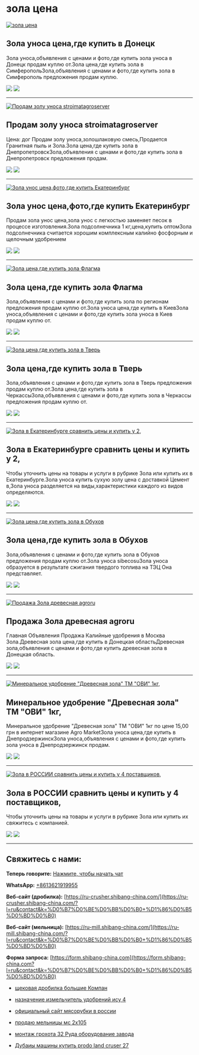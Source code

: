 # зола цена

<a href="https://swt.shibang-china.com/?l=ru&img&k=%D0%B7%D0%BE%D0%BB%D0%B0+%D1%86%D0%B5%D0%BD%D0%B0" target="_blank">![зола цена](http://static.shibang-china.com/all-800x300/829.jpg)</a>

## Зола уноса цена,где купить в Донецк
Зола уноса,объявления с ценами и фото,где купить зола уноса в Донецк продам куплю от.Зола цена,где купить зола в СимферопольЗола,объявления с ценами и фото,где купить зола в Симферополь предложения продам куплю.


<a href="https://whatsapp.shibangsoft.com/WhatsApp.php" target="_blank" title="WhatsApp">![](http://static.shibang-china.com/icon/whatsapp.png)</a> <a href="https://swt.shibang-china.com/?l=ru&icon&k=%D0%B7%D0%BE%D0%BB%D0%B0+%D1%86%D0%B5%D0%BD%D0%B0" target="_blank">![](http://static.shibang-china.com/icon/chat-ru.png)</a>

---

<a href="https://swt.shibang-china.com/?l=ru&img&k=%D0%B7%D0%BE%D0%BB%D0%B0+%D1%86%D0%B5%D0%BD%D0%B0" target="_blank">![Продам золу уноса stroimatagroserver](http://static.shibang-china.com/all-800x300/947.jpg)</a>

## Продам золу уноса stroimatagroserver
Цена: дог Продам золу уноса,золошлаковую смесь,Продается Гранитная пыль и Зола.Зола цена,где купить зола в ДнепропетровскЗола,объявления с ценами и фото,где купить зола в Днепропетровск предложения продам.


<a href="https://whatsapp.shibangsoft.com/WhatsApp.php" target="_blank" title="WhatsApp">![](http://static.shibang-china.com/icon/whatsapp.png)</a> <a href="https://swt.shibang-china.com/?l=ru&icon&k=%D0%B7%D0%BE%D0%BB%D0%B0+%D1%86%D0%B5%D0%BD%D0%B0" target="_blank">![](http://static.shibang-china.com/icon/chat-ru.png)</a>

---

<a href="https://swt.shibang-china.com/?l=ru&img&k=%D0%B7%D0%BE%D0%BB%D0%B0+%D1%86%D0%B5%D0%BD%D0%B0" target="_blank">![Зола унос цена,фото,где купить Екатеринбург](http://static.shibang-china.com/all-800x300/355.jpg)</a>

## Зола унос цена,фото,где купить Екатеринбург
Продам зола унос цена,зола унос с легкостью заменяет песок в процессе изготовления.Зола подсолнечника 1 кг,цена,купить оптомЗола подсолнечника считается хорошим комплексным калийно фосфорным и щелочным удобрением


<a href="https://whatsapp.shibangsoft.com/WhatsApp.php" target="_blank" title="WhatsApp">![](http://static.shibang-china.com/icon/whatsapp.png)</a> <a href="https://swt.shibang-china.com/?l=ru&icon&k=%D0%B7%D0%BE%D0%BB%D0%B0+%D1%86%D0%B5%D0%BD%D0%B0" target="_blank">![](http://static.shibang-china.com/icon/chat-ru.png)</a>

---

<a href="https://swt.shibang-china.com/?l=ru&img&k=%D0%B7%D0%BE%D0%BB%D0%B0+%D1%86%D0%B5%D0%BD%D0%B0" target="_blank">![Зола цена,где купить зола Флагма](http://static.shibang-china.com/all-800x300/311.jpg)</a>

## Зола цена,где купить зола Флагма
Зола,объявления с ценами и фото,где купить зола по регионам предложения продам куплю от.Зола уноса цена,где купить в КиевЗола уноса,объявления с ценами и фото,где купить зола уноса в Киев продам куплю от.


<a href="https://whatsapp.shibangsoft.com/WhatsApp.php" target="_blank" title="WhatsApp">![](http://static.shibang-china.com/icon/whatsapp.png)</a> <a href="https://swt.shibang-china.com/?l=ru&icon&k=%D0%B7%D0%BE%D0%BB%D0%B0+%D1%86%D0%B5%D0%BD%D0%B0" target="_blank">![](http://static.shibang-china.com/icon/chat-ru.png)</a>

---

<a href="https://swt.shibang-china.com/?l=ru&img&k=%D0%B7%D0%BE%D0%BB%D0%B0+%D1%86%D0%B5%D0%BD%D0%B0" target="_blank">![Зола цена,где купить зола в Тверь](http://static.shibang-china.com/all-800x300/1001.jpg)</a>

## Зола цена,где купить зола в Тверь
Зола,объявления с ценами и фото,где купить зола в Тверь предложения продам куплю от.Зола цена,где купить зола в ЧеркассыЗола,объявления с ценами и фото,где купить зола в Черкассы предложения продам куплю от.


<a href="https://whatsapp.shibangsoft.com/WhatsApp.php" target="_blank" title="WhatsApp">![](http://static.shibang-china.com/icon/whatsapp.png)</a> <a href="https://swt.shibang-china.com/?l=ru&icon&k=%D0%B7%D0%BE%D0%BB%D0%B0+%D1%86%D0%B5%D0%BD%D0%B0" target="_blank">![](http://static.shibang-china.com/icon/chat-ru.png)</a>

---

<a href="https://swt.shibang-china.com/?l=ru&img&k=%D0%B7%D0%BE%D0%BB%D0%B0+%D1%86%D0%B5%D0%BD%D0%B0" target="_blank">![Зола в Екатеринбурге сравнить цены и купить у 2,](http://static.shibang-china.com/all-800x300/961.jpg)</a>

## Зола в Екатеринбурге сравнить цены и купить у 2,
Чтобы уточнить цены на товары и услуги в рубрике Зола или купить их в Екатеринбурге.Зола уноса купить сухую золу цена с доставкой Цемент в,Зола уноса разделяется на виды,характеристики каждого из видов определяются.


<a href="https://whatsapp.shibangsoft.com/WhatsApp.php" target="_blank" title="WhatsApp">![](http://static.shibang-china.com/icon/whatsapp.png)</a> <a href="https://swt.shibang-china.com/?l=ru&icon&k=%D0%B7%D0%BE%D0%BB%D0%B0+%D1%86%D0%B5%D0%BD%D0%B0" target="_blank">![](http://static.shibang-china.com/icon/chat-ru.png)</a>

---

<a href="https://swt.shibang-china.com/?l=ru&img&k=%D0%B7%D0%BE%D0%BB%D0%B0+%D1%86%D0%B5%D0%BD%D0%B0" target="_blank">![Зола цена,где купить зола в Обухов](http://static.shibang-china.com/all-800x300/870.jpg)</a>

## Зола цена,где купить зола в Обухов
Зола,объявления с ценами и фото,где купить зола в Обухов предложения продам куплю от.Зола уноса sibecosuЗола уноса образуется в результате сжигания твердого топлива на ТЭЦ Она представляет.


<a href="https://whatsapp.shibangsoft.com/WhatsApp.php" target="_blank" title="WhatsApp">![](http://static.shibang-china.com/icon/whatsapp.png)</a> <a href="https://swt.shibang-china.com/?l=ru&icon&k=%D0%B7%D0%BE%D0%BB%D0%B0+%D1%86%D0%B5%D0%BD%D0%B0" target="_blank">![](http://static.shibang-china.com/icon/chat-ru.png)</a>

---

<a href="https://swt.shibang-china.com/?l=ru&img&k=%D0%B7%D0%BE%D0%BB%D0%B0+%D1%86%D0%B5%D0%BD%D0%B0" target="_blank">![Продажа Зола древесная agroru](http://static.shibang-china.com/all-800x300/1099.jpg)</a>

## Продажа Зола древесная agroru
Главная Объявления Продажа Калийные удобрения в Москва Зола.Древесная зола цена,где купить в Донецкая областьДревесная зола,объявления с ценами и фото,где купить древесная зола в Донецкая область.


<a href="https://whatsapp.shibangsoft.com/WhatsApp.php" target="_blank" title="WhatsApp">![](http://static.shibang-china.com/icon/whatsapp.png)</a> <a href="https://swt.shibang-china.com/?l=ru&icon&k=%D0%B7%D0%BE%D0%BB%D0%B0+%D1%86%D0%B5%D0%BD%D0%B0" target="_blank">![](http://static.shibang-china.com/icon/chat-ru.png)</a>

---

<a href="https://swt.shibang-china.com/?l=ru&img&k=%D0%B7%D0%BE%D0%BB%D0%B0+%D1%86%D0%B5%D0%BD%D0%B0" target="_blank">![Минеральное удобрение "Древесная зола" ТМ "ОВИ" 1кг,](http://static.shibang-china.com/all-800x300/787.jpg)</a>

## Минеральное удобрение "Древесная зола" ТМ "ОВИ" 1кг,
Минеральное удобрение "Древесная зола" ТМ "ОВИ" 1кг по цене 15,00 грн в интернет магазине Agro MarketЗола уноса цена,где купить в ДнепродзержинскЗола уноса,объявления с ценами и фото,где купить зола уноса в Днепродзержинск продам.


<a href="https://whatsapp.shibangsoft.com/WhatsApp.php" target="_blank" title="WhatsApp">![](http://static.shibang-china.com/icon/whatsapp.png)</a> <a href="https://swt.shibang-china.com/?l=ru&icon&k=%D0%B7%D0%BE%D0%BB%D0%B0+%D1%86%D0%B5%D0%BD%D0%B0" target="_blank">![](http://static.shibang-china.com/icon/chat-ru.png)</a>

---

<a href="https://swt.shibang-china.com/?l=ru&img&k=%D0%B7%D0%BE%D0%BB%D0%B0+%D1%86%D0%B5%D0%BD%D0%B0" target="_blank">![Зола в РОССИИ сравнить цены и купить у 4 поставщиков,](http://static.shibang-china.com/all-800x300/296.jpg)</a>

## Зола в РОССИИ сравнить цены и купить у 4 поставщиков,
Чтобы уточнить цены на товары и услуги в рубрике Зола или купить их свяжитесь с компанией.

<a href="https://whatsapp.shibangsoft.com/WhatsApp.php" target="_blank" title="WhatsApp">![](http://static.shibang-china.com/icon/whatsapp.png)</a> <a href="https://swt.shibang-china.com/?l=ru&icon&k=%D0%B7%D0%BE%D0%BB%D0%B0+%D1%86%D0%B5%D0%BD%D0%B0" target="_blank">![](http://static.shibang-china.com/icon/chat-ru.png)</a>

---
## Свяжитесь с нами:

**Теперь говорите:** [Нажмите, чтобы начать чат](https://swt.shibang-china.com?l=ru&contact&k=%D0%B7%D0%BE%D0%BB%D0%B0+%D1%86%D0%B5%D0%BD%D0%B0)

**WhatsApp:**  [+8613621919955](https://whatsapp.shibangsoft.com/WhatsApp.php)

**Веб-сайт (дробилка):** [https://ru-crusher.shibang-china.com/](https://ru-crusher.shibang-china.com/?l=ru&contact&k=%D0%B7%D0%BE%D0%BB%D0%B0+%D1%86%D0%B5%D0%BD%D0%B0)

**Веб-сайт (мельница):** [https://ru-mill.shibang-china.com/](https://ru-mill.shibang-china.com/?l=ru&contact&k=%D0%B7%D0%BE%D0%BB%D0%B0+%D1%86%D0%B5%D0%BD%D0%B0)

**Форма запроса:** [https://form.shibang-china.com](https://form.shibang-china.com?l=ru&contact&k=%D0%B7%D0%BE%D0%BB%D0%B0+%D1%86%D0%B5%D0%BD%D0%B0)

* [щековая дробилка большие Компан](../95/%D1%89%D0%B5%D0%BA%D0%BE%D0%B2%D0%B0%D1%8F%20%D0%B4%D1%80%D0%BE%D0%B1%D0%B8%D0%BB%D0%BA%D0%B0%20%D0%B1%D0%BE%D0%BB%D1%8C%D1%88%D0%B8%D0%B5%20%D0%9A%D0%BE%D0%BC%D0%BF%D0%B0%D0%BD.md)

* [назначение измельчитель удобрений ису 4](../93/%D0%BD%D0%B0%D0%B7%D0%BD%D0%B0%D1%87%D0%B5%D0%BD%D0%B8%D0%B5%20%D0%B8%D0%B7%D0%BC%D0%B5%D0%BB%D1%8C%D1%87%D0%B8%D1%82%D0%B5%D0%BB%D1%8C%20%D1%83%D0%B4%D0%BE%D0%B1%D1%80%D0%B5%D0%BD%D0%B8%D0%B9%20%D0%B8%D1%81%D1%83%204.md)

* [официальный сайт мясорубки в россии](../91/%D0%BE%D1%84%D0%B8%D1%86%D0%B8%D0%B0%D0%BB%D1%8C%D0%BD%D1%8B%D0%B9%20%D1%81%D0%B0%D0%B9%D1%82%20%D0%BC%D1%8F%D1%81%D0%BE%D1%80%D1%83%D0%B1%D0%BA%D0%B8%20%D0%B2%20%D1%80%D0%BE%D1%81%D1%81%D0%B8%D0%B8.md)

* [продаю мельницы мс 2х105](../94/%D0%BF%D1%80%D0%BE%D0%B4%D0%B0%D1%8E%20%D0%BC%D0%B5%D0%BB%D1%8C%D0%BD%D0%B8%D1%86%D1%8B%20%D0%BC%D1%81%202%D1%85105.md)

* [монтаж грохота 32 Руда оборудование завода](../99/%D0%BC%D0%BE%D0%BD%D1%82%D0%B0%D0%B6%20%D0%B3%D1%80%D0%BE%D1%85%D0%BE%D1%82%D0%B0%2032%20%D0%A0%D1%83%D0%B4%D0%B0%20%D0%BE%D0%B1%D0%BE%D1%80%D1%83%D0%B4%D0%BE%D0%B2%D0%B0%D0%BD%D0%B8%D0%B5%20%D0%B7%D0%B0%D0%B2%D0%BE%D0%B4%D0%B0.md)

* [Дубаиы машины купить prodo land cruser 27](../94/%D0%94%D1%83%D0%B1%D0%B0%D0%B8%D1%8B%20%D0%BC%D0%B0%D1%88%D0%B8%D0%BD%D1%8B%20%D0%BA%D1%83%D0%BF%D0%B8%D1%82%D1%8C%20prodo%20land%20cruser%2027.md)